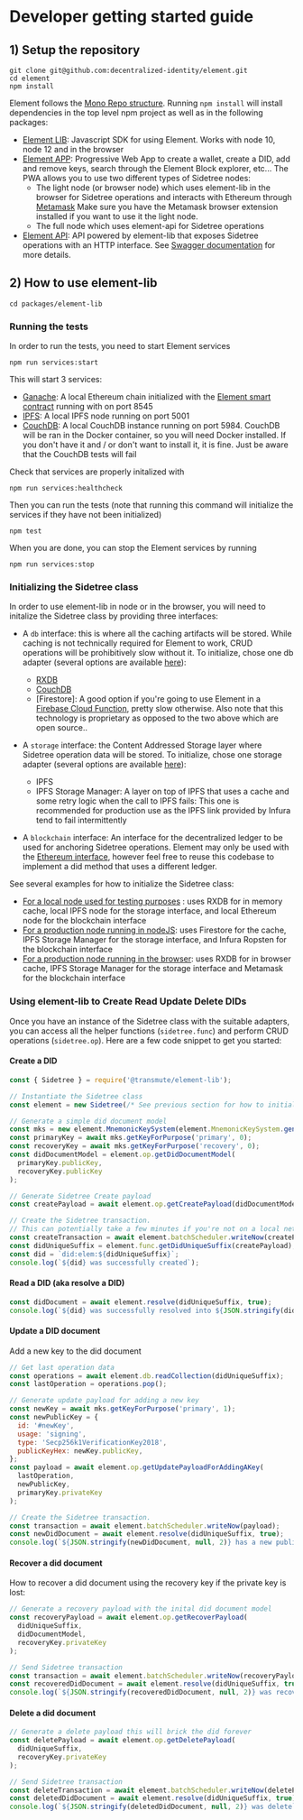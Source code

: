 # Developer getting started guide

## 1) Setup the repository

```
git clone git@github.com:decentralized-identity/element.git
cd element
npm install
```

Element follows the [Mono Repo structure](#TODO). Running `npm install` will install dependencies in the top level npm project as well as in the following packages:

- [Element LIB](./packages/element-lib): Javascript SDK for using Element. Works with node 10, node 12 and in the browser
- [Element APP](./packages/element-app): Progressive Web App to create a wallet, create a DID, add and remove keys, search through the Element Block explorer, etc... The PWA allows you to use two different types of Sidetree nodes:
    - The light node (or browser node) which uses element-lib in the browser for Sidetree operations and interacts with Ethereum through [Metamask]() Make sure you have the Metamask browser extension installed if you want to use it the light node.
    - The full node which uses element-api for Sidetree operations
- [Element API](./packages/element-api): API powered by element-lib that exposes Sidetree operations with an HTTP interface. See [Swagger documentation](TODO) for more details.

## 2) How to use element-lib

```
cd packages/element-lib
```

### Running the tests

In order to run the tests, you need to start Element services

```
npm run services:start
```

This will start 3 services:

- [Ganache](): A local Ethereum chain initialized with the [Element smart contract]() running with on port 8545
- [IPFS](): A local IPFS node running on port 5001
- [CouchDB](): A local CouchDB instance running on port 5984. CouchDB will be ran in the Docker container, so you will need Docker installed. If you don't have it and / or don't want to install it, it is fine. Just be aware that the CouchDB tests will fail

Check that services are properly initalized with
```
npm run services:healthcheck
```

Then you can run the tests (note that running this command will initialize the services if they have not been initialized)

```
npm test
```

When you are done, you can stop the Element services by running

```
npm run services:stop
```

### Initializing the Sidetree class

In order to use element-lib in node or in the browser, you will need to initalize the Sidetree class by providing three interfaces:

- A `db` interface: this is where all the caching artifacts will be stored. While caching is not technically required for Element to work, CRUD operations will be prohibitively slow without it. To initialize, chose one db adapter (several options are available [here](./packages/element-lib/src/adapters/database)):
    - [RXDB](TODO)
    - [CouchDB](TODO)
    - [Firestore]: A good option if you're going to use Element in a [Firebase Cloud Function](), pretty slow otherwise. Also note that this technology is proprietary as opposed to the two above which are open source..

- A `storage` interface: the Content Addressed Storage layer where Sidetree operation data will be stored. To initialize, chose one storage adapter (several options are available [here](./packages/element-lib/src/adapters/storage)):
    - IPFS
    - IPFS Storage Manager: A layer on top of IPFS that uses a cache and some retry logic when the call to IPFS fails: This one is recommended for production use as the IPFS link provided by Infura tend to fail intermittently

- A `blockchain` interface: An interface for the decentralized ledger to be used for anchoring Sidetree operations. Element may only be used with the [Ethereum interface](./packages/element-lib/src/adapters/blockchain), however feel free to reuse this codebase to implement a did method that uses a different ledger.

See several examples for how to initialize the Sidetree class:
- [For a local node used for testing purposes](./packages/element-lib/src/__tests__/test-utils.js) : uses RXDB for in memory cache, local IPFS node for the storage interface, and local Ethereum node for the blockchain interface
- [For a production node running in nodeJS](./packages/element-api/src/services/sidetree.js): uses Firestore for the cache, IPFS Storage Manager for the storage interface, and Infura Ropsten for the blockchain interface
- [For a production node running in the browser](./packages/element-app/src/services/sidetree.js): uses RXDB for in browser cache, IPFS Storage Manager for the storage interface and Metamask for the blockchain interface

### Using element-lib to Create Read Update Delete DIDs

Once you have an instance of the Sidetree class with the suitable adapters, you can access all the helper functions (`sidetree.func`) and perform CRUD operations (`sidetree.op`). Here are a few code snippet to get you started:

#### Create a DID

```js
const { Sidetree } = require('@transmute/element-lib');

// Instantiate the Sidetree class
const element = new Sidetree(/* See previous section for how to initialize the Sidetree class*/);

// Generate a simple did document model
const mks = new element.MnemonicKeySystem(element.MnemonicKeySystem.generateMnemonic());
const primaryKey = await mks.getKeyForPurpose('primary', 0);
const recoveryKey = await mks.getKeyForPurpose('recovery', 0);
const didDocumentModel = element.op.getDidDocumentModel(
  primaryKey.publicKey,
  recoveryKey.publicKey
);

// Generate Sidetree Create payload
const createPayload = await element.op.getCreatePayload(didDocumentModel, primaryKey);

// Create the Sidetree transaction.
// This can potentially take a few minutes if you're not on a local network
const createTransaction = await element.batchScheduler.writeNow(createPayload);
const didUniqueSuffix = element.func.getDidUniqueSuffix(createPayload);
const did = `did:elem:${didUniqueSuffix}`;
console.log(`${did} was successfully created`);
```

#### Read a DID (aka resolve a DID)

```js
const didDocument = await element.resolve(didUniqueSuffix, true);
console.log(`${did} was successfully resolved into ${JSON.stringify(didDocument, null, 2)}`);
```

#### Update a DID document

Add a new key to the did document

```js
// Get last operation data
const operations = await element.db.readCollection(didUniqueSuffix);
const lastOperation = operations.pop();

// Generate update payload for adding a new key
const newKey = await mks.getKeyForPurpose('primary', 1);
const newPublicKey = {
  id: '#newKey',
  usage: 'signing',
  type: 'Secp256k1VerificationKey2018',
  publicKeyHex: newKey.publicKey,
};
const payload = await element.op.getUpdatePayloadForAddingAKey(
  lastOperation,
  newPublicKey,
  primaryKey.privateKey
);

// Create the Sidetree transaction.
const transaction = await element.batchScheduler.writeNow(payload);
const newDidDocument = await element.resolve(didUniqueSuffix, true);
console.log(`${JSON.stringify(newDidDocument, null, 2)} has a new publicKey`)
```

#### Recover a did document

How to recover a did document using the recovery key if the private key is lost:

```js
// Generate a recovery payload with the inital did document model
const recoveryPayload = await element.op.getRecoverPayload(
  didUniqueSuffix,
  didDocumentModel,
  recoveryKey.privateKey
);

// Send Sidetree transaction
const transaction = await element.batchScheduler.writeNow(recoveryPayload);
const recoveredDidDocument = await element.resolve(didUniqueSuffix, true);
console.log(`${JSON.stringify(recoveredDidDocument, null, 2)} was recovered`)
```

#### Delete a did document

```js
// Generate a delete payload this will brick the did forever
const deletePayload = await element.op.getDeletePayload(
  didUniqueSuffix,
  recoveryKey.privateKey
);

// Send Sidetree transaction
const deleteTransaction = await element.batchScheduler.writeNow(deletePayload);
const deletedDidDocument = await element.resolve(didUniqueSuffix, true);
console.log(`${JSON.stringify(deletedDidDocument, null, 2)} was delete`)
```